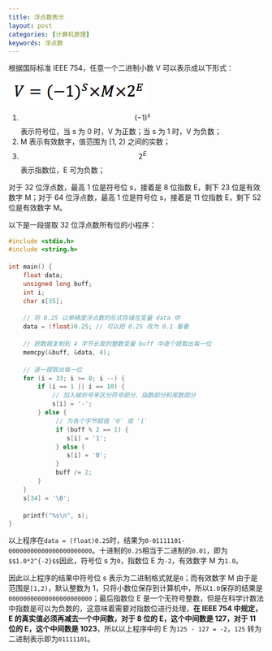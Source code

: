 ```yaml
---
title: 浮点数表示
layout: post
categories: [计算机原理]
keywords: 浮点数
---
```


<script src="https://cdn.mathjax.org/mathjax/latest/MathJax.js?config=TeX-AMS-MML_HTMLorMML" type="text/javascript"></script>
<script type="text/x-mathjax-config">
  MathJax.Hub.Config({
    tex2jax: {
      skipTags: ['script', 'noscript', 'style', 'textarea', 'pre'],
      inlineMath: [['$','$']]
    }
  });
</script>

根据国际标准 IEEE 754，任意一个二进制小数 V 可以表示成以下形式：

![WX20190401-121514.png](/assets/images/2019/0401/WX20190401-121514.png)

1.  $$(-1)^s$$ 表示符号位，当 s 为 0 时，V 为正数；当 s 为 1 时，V 为负数；
2.  M 表示有效数字，值范围为 [1, 2) 之间的实数；
3.  $$2^E$$ 表示指数位，E 可为负数；

对于 32 位浮点数，最高 1 位是符号位 s，接着是 8 位指数 E，剩下 23 位是有效数字 M；对于 64 位浮点数，最高 1 位是符号位 s，接着是 11 位指数 E，剩下 52 位是有效数字 M。

以下是一段提取 32 位浮点数所有位的小程序：

```c
#include <stdio.h>
#include <string.h>

int main() {
    float data;
    unsigned long buff;
    int i;
    char s[35];

    // 将 0.25 以单精度浮点数的形式存储在变量 data 中
    data = (float)0.25;	// 可以把 0.25 改为 0.1 看看

    // 把数据复制到 4 字节长度的整数变量 buff 中逐个提取出每一位
    memcpy(&buff, &data, 4);

    // 逐一提取出每一位
    for (i = 33; i >= 0; i --) {
        if (i == 1 || i == 10) {
            // 加入破折号来区分符号部分、指数部分和尾数部分
            s[i] = '-';
        } else {
             // 为各个字节赋值 '0' 或 '1'
             if (buff % 2 == 1) {
                s[i] = '1';
             } else {
                s[i] = '0';
             }
             buff /= 2;
        }
    }
    s[34] = '\0';

    printf("%s\n", s);
}
```

以上程序在`data = (float)0.25`时，结果为`0-01111101-00000000000000000000000`。十进制的`0.25`相当于二进制的`0.01`，即为`$$1.0*2^{-2}$$`因此，符号位 s 为`0`，指数位 E 为`-2`，有效数字 M 为`1.0`。

因此以上程序的结果中符号位 s 表示为二进制格式就是`0`；而有效数字 M 由于是范围是`[1,2)`，默认整数为 1，只将小数位保存到计算机中，所以`1.0`保存的结果是`00000000000000000000000`；最后指数位 E 是一个无符号整数，但是在科学计数法中指数是可以为负数的，这意味着需要对指数位进行处理，**在 IEEE 754 中规定，E 的真实值必须再减去一个中间数，对于 8 位的 E，这个中间数是 127，对于 11 位的 E，这个中间数是 1023**，所以以上程序中的 E 为`125 - 127 = -2`，`125` 转为二进制表示即为`01111101`。
